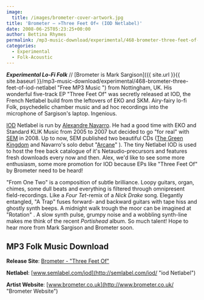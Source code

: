 ```yaml
---
image:
  title: /images/brometer-cover-artwork.jpg
title: 'Brometer – »Three Feet Of« (IOD Netlabel)'
date: 2008-06-25T05:23:25+00:00
author: Bettina Rhymes
permalink: /mp3-music-download/experimental/468-brometer-three-feet-of-iod-netlabel
categories:
  - Experimental
  - Folk-Acoustic
---
```

***Experimental Lo-Fi Folk*** // [Brometer is Mark Sargison]({{ site.url }}{{ site.baseurl }}/mp3-music-download/experimental/468-brometer-three-feet-of-iod-netlabel "Free MP3 Music ") from Nottingham, UK. His wonderful five-track EP "Three Feet Of" was secretly released at IOD, the French Netlabel build from the leftovers of EKO and SKM. Airy-fairy lo-fi Folk, psychedelic chamber music and ad hoc recordings into the microphone of Sargison's laptop. Ingenious. <!--more-->

<!--adsense-->

[IOD](http://semlabel.com/iod/ "IOD Netlabel") Netlabel is run by [Alexandre Navarro](http://alexandrenavarro.com/ "Alexandre Navarro Website"). He had a good time with EKO and Standard KLIK Music from 2005 to 2007 but decided to go "for real" with [SEM](http://semlabel.com/ "SEM Label Website") in 2008. Up to now, SEM published two beautiful CDs ([The Green Kingdom](http://semlabel.com/thegreenkingdom/ "The Green Kingdom @ SEM") and Navarro's solo debut "[Arcane](http://semlabel.com/arcane/ "Alexandre Navarro @ SEM")" ). The tiny Netlabel IOD is used to host the free back catalogue of it's Netaudio-precursors and features fresh downloads every now and then. Alex, we'd like to see some more enthusiasm, some more promotion for IOD because EPs like "Three Feet Of" by Brometer need to be heard!

"From One Two" is a composition of subtle brilliance. Loopy guitars, organ, chimes, some dull beats and everything is filtered through omnipresent field-recordings. Like a _Four Tet_-remix of a _Nick Drake_ song. Elegantly entangled, "A Trap" fuses forward- and backward guitars with tape hiss and ghostly synth beeps. A midnight walk trough the moor can be imagined at "Rotation" . A slow synth pulse, grumpy noise and a wobbling synth-line makes me think of the recent _Portishead_ album. So much talent! Hope to hear more from Mark Sargison and Brometer soon.

## MP3 Folk Music Download

**Release Site**: [Brometer - "Three Feet Of"](http://semlabel.com/iod/ep/iod003/ "Brometer @ iod")
  
**Netlabel**: [www.semlabel.com/iod](http://semlabel.com/iod/ "iod Netlabel")
  
**Artist Website**: [www.brometer.co.uk](http://www.brometer.co.uk/ "Brometer Website")